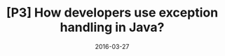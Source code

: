 ---
title: "[P3] How developers use exception handling in Java?"
collection: publications
permalink: /publication/2016-dev-exception-MSR
date: 2016-03-27
venue: 'IEEE 13th Working Conference on Mining Software Repositories (MSR)'
paperurl: 'https://dl.acm.org/doi/pdf/10.1145/2901739.2903500'
link: 'https://ieeexplore.ieee.org/document/7832939'
#code: 'https://doi.org/10.7910/DVN/VUY8UI'
#github: 'https://github.com/jayrobwilliams/Peace-Agreement-Strength'
citation: 'Muhammad Asaduzzaman,Md Ahasanuzzaman, Chanchal K. Roy, Kevin A. Schneider. InProceedings of the IEEE 13th Working Conference on Mining Software Repositories (MSR), 2016.'
---